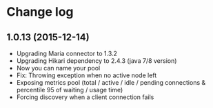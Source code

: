 Change log
======

## 1.0.13 (2015-12-14)

 *  Upgrading Maria connector to 1.3.2
 *  Upgrading Hikari dependency to 2.4.3 (java 7/8 version)
 *  Now you can name your pool 
 *  Fix: Throwing exception when no active node left
 *  Exposing metrics pool (total / active / idle / pending connections & percentile 95 of waiting / usage time)
 *  Forcing discovery when a client connection fails 